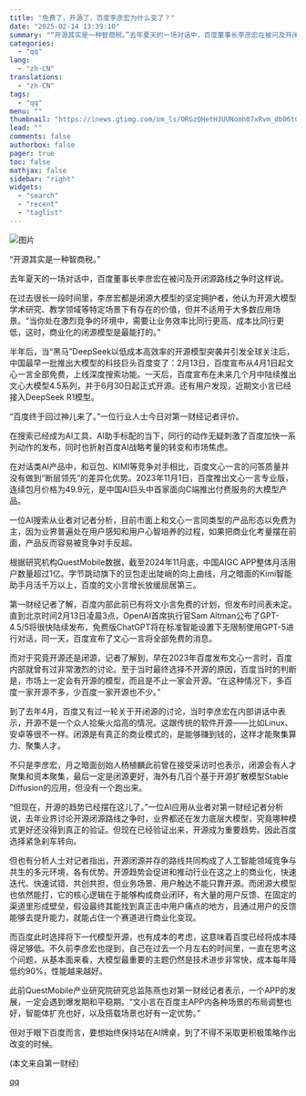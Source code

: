 ```yaml
---
title: "免费了，开源了，百度李彦宏为什么变了？"
date: "2025-02-14 13:39:10"
summary: "“开源其实是一种智商税。”去年夏天的一场对话中，百度董事长李彦宏在被问及开闭源路线之争时这样说。在过..."
categories:
  - "qq"
lang:
  - "zh-CN"
translations:
  - "zh-CN"
tags:
  - "qq"
menu: ""
thumbnail: "https://inews.gtimg.com/om_ls/ORGzQHetHJUUNomh07xRvm_db06tGj5s-9ky4tpYylTzgAA_640360/0"
lead: ""
comments: false
authorbox: false
pager: true
toc: false
mathjax: false
sidebar: "right"
widgets:
  - "search"
  - "recent"
  - "taglist"
---
```


![图片](https://inews.gtimg.com/om_bt/OSHaIbQ2KBZld1EQMEWLTAcq40QBb9HLIllYW4TMAE9cgAA/641)

“开源其实是一种智商税。”

去年夏天的一场对话中，百度董事长李彦宏在被问及开闭源路线之争时这样说。

在过去很长一段时间里，李彦宏都是闭源大模型的坚定拥护者，他认为开源大模型学术研究、教学领域等特定场景下有存在的价值，但并不适用于大多数应用场景。“当你处在激烈竞争的环境中，需要让业务效率比同行更高、成本比同行更低，这时，商业化的闭源模型是最能打的。”

半年后，当“黑马”DeepSeek以低成本高效率的开源模型突袭并引发全球关注后，中国最早一批推出大模型的科技巨头百度变了：2月13日，百度宣布从4月1日起文心一言全部免费，上线深度搜索功能。一天后，百度宣布在未来几个月中陆续推出文心大模型4.5系列，并于6月30日起正式开源。还有用户发现，近期文小言已经接入DeepSeek R1模型。

“百度终于回过神儿来了。”一位行业人士今日对第一财经记者评价。

在搜索已经成为AI工具、AI助手标配的当下，同行的动作无疑刺激了百度加快一系列动作的发布，同时也折射百度AI战略考量的转变和市场焦虑。

在对话类AI产品中，和豆包、KIMI等竞争对手相比，百度文心一言的问答质量并没有做到“断层领先”的差异化优势。2023年11月1日，百度推出文心一言专业版，连续包月价格为49.9元，是中国AI巨头中首家面向C端推出付费服务的大模型产品。

一位AI搜索从业者对记者分析，目前市面上和文心一言同类型的产品形态以免费为主，因为业界普遍处在用户感知和用户心智培养的过程，如果把商业化考量摆在前面，产品反而容易被竞争对手反超。

根据研究机构QuestMobile数据，截至2024年11月底，中国AIGC APP整体月活用户数量超过1亿。字节跳动旗下的豆包走出陡峭的向上曲线，月之暗面的Kimi智能助手月活千万以上，百度的文小言增长放缓屈居第三。

第一财经记者了解，百度内部此前已有将文小言免费的计划，但发布时间表未定。直到北京时间2月13日凌晨3点，OpenAI首席执行官Sam Altman公布了GPT-4.5/5将很快陆续发布，免费版ChatGPT将在标准智能设置下无限制使用GPT-5进行对话，同一天，百度宣布了文心一言将全部免费的消息。

而对于究竟开源还是闭源，记者了解到，早在2023年百度发布文心一言时，百度内部就曾有过非常激烈的讨论。至于当时最终选择不开源的原因，百度当时的判断是，市场上一定会有开源的模型，而且是不止一家会开源。“在这种情况下，多百度一家开源不多，少百度一家开源也不少。”

到了去年4月，百度又有过一轮关于开闭源的讨论，当时李彦宏在内部讲话中表示，开源不是一个众人拾柴火焰高的情况。这跟传统的软件开源——比如Linux、安卓等很不一样。闭源是有真正的商业模式的，是能够赚到钱的，这样才能聚集算力、聚集人才。

不只是李彦宏，月之暗面创始人杨植麟此前曾在接受采访时也表示，闭源会有人才聚集和资本聚集，最后一定是闭源更好，海外有几百个基于开源扩散模型Stable Diffusion的应用，但没有一个跑出来。

“但现在，开源的趋势已经摆在这儿了。”一位AI应用从业者对第一财经记者分析说，去年业界讨论开源闭源路线之争时，业界都还在发力底层大模型，究竟哪种模式更好还没得到真正的验证。但现在已经验证出来，开源成为重要趋势。因此百度选择紧急刹车转向。

但也有分析人士对记者指出，开源闭源并存的路线共同构成了人工智能领域竞争与共生的多元环境，各有优势。开源趋势会促进和推动行业在这之上的商业化，快速迭代、快速试错、共创共担，但业务场景、用户触达不能只靠开源。而闭源大模型也依然能打，它的核心逻辑在于能够构成商业闭环，有大量的用户反馈、在固定的渠道里形成壁垒，假设最终其能找到真正击中用户痛点的地方，且通过用户的反馈能够去提升能力，就能占住一个赛道进行商业化变现。

而百度此时选择将下一代模型开源，也有成本的考虑，这意味着百度已经将成本降得足够低。不久前李彦宏也提到，自己在过去一个月左右的时间里，一直在思考这个问题，从基本面来看，大模型最重要的主题仍然是技术进步非常快，成本每年降低约90%，性能越来越好。

此前QuestMobile产业研究院研究总监陈燕也对第一财经记者表示，一个APP的发展，一定会遇到爆发期和平稳期。“文小言在百度主APP内各种场景的布局调整也好，智能体扩充也好，以及搭载场景也好有一定优势。”

但对于眼下百度而言，要想始终保持站在AI牌桌，到了不得不采取更积极策略作出改变的时候。

(本文来自第一财经)

[qq](https://new.qq.com/rain/a/20250214A04F2Y00)

